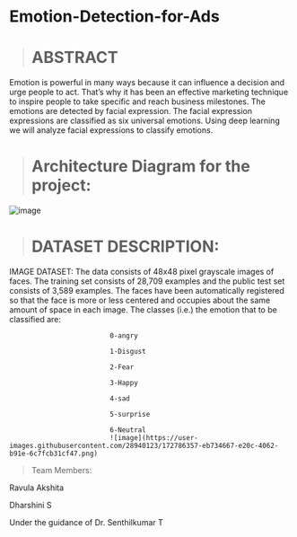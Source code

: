 # Emotion-Detection-for-Ads
> # ABSTRACT  

Emotion is powerful in many ways because it can influence a decision and urge people to act. That’s why it has been an effective marketing technique to inspire people to take specific and reach business milestones. The emotions are detected by facial expression. The facial expression expressions are classified as six universal emotions. Using deep learning we will analyze facial expressions to classify emotions.

> # Architecture Diagram for the project: 
![image](https://user-images.githubusercontent.com/28940123/166182468-40c110c3-ca85-4d31-acf3-7e039fb50054.png)


> # DATASET DESCRIPTION: 

IMAGE DATASET: The data consists of 48x48 pixel grayscale images of faces. The training set consists of 28,709 examples and the public test set consists of 3,589 examples. The faces have been automatically registered so that the face is more or less centered and occupies about the same amount of space in each image. The classes (i.e.) the emotion that to be classified are: 

                             0-angry 

                             1-Disgust 

                             2-Fear 

                             3-Happy 

                             4-sad 

                             5-surprise 

                             6-Neutral 
                             ![image](https://user-images.githubusercontent.com/28940123/172786357-eb734667-e20c-4062-b91e-6c7fcb31cf47.png)
                             

> Team Members:

Ravula Akshita

Dharshini S

Under the guidance of Dr. Senthilkumar T
